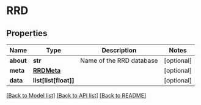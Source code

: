 # RRD

## Properties
Name | Type | Description | Notes
------------ | ------------- | ------------- | -------------
**about** | **str** | Name of the RRD database | [optional] 
**meta** | [**RRDMeta**](RRDMeta.md) |  | [optional] 
**data** | **list[list[float]]** |  | [optional] 

[[Back to Model list]](../README.md#documentation-for-models) [[Back to API list]](../README.md#documentation-for-api-endpoints) [[Back to README]](../README.md)


